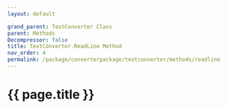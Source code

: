 ```yaml
---
layout: default

grand_parent: TextConverter Class
parent: Methods
Decompressor: false
title: TextConverter.ReadLine Method
nav_order: 4
permalink: /package/converterpackage/textconverter/methods/readline
---
```

# {{ page.title }}